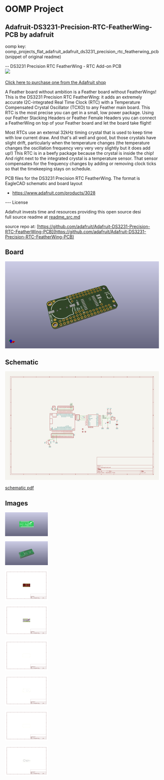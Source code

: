 # OOMP Project  
## Adafruit-DS3231-Precision-RTC-FeatherWing-PCB  by adafruit  
  
oomp key: oomp_projects_flat_adafruit_adafruit_ds3231_precision_rtc_featherwing_pcb  
(snippet of original readme)  
  
-- DS3231 Precision RTC FeatherWing - RTC Add-on PCB  
<a href="http://www.adafruit.com/products/3028"><img src="assets/image.jpg?raw=true" width="500px"><br/>  
Click here to purchase one from the Adafruit shop</a>  
  
A Feather board without ambition is a Feather board without FeatherWings! This is the DS3231 Precision RTC FeatherWing: it adds an extremely accurate I2C-integrated Real Time Clock (RTC) with a Temperature Compensated Crystal Oscillator (TCXO)  to any Feather main board. This RTC is the most precise you can get in a small, low power package. Using our Feather Stacking Headers or Feather Female Headers you can connect a FeatherWing on top of your Feather board and let the board take flight!  
  
Most RTCs use an external 32kHz timing crystal that is used to keep time with low current draw. And that's all well and good, but those crystals have slight drift, particularly when the temperature changes (the temperature changes the oscillation frequency very very very slightly but it does add up!) This RTC is in a beefy package because the crystal is inside the chip! And right next to the integrated crystal is a temperature sensor. That sensor compensates for the frequency changes by adding or removing clock ticks so that the timekeeping stays on schedule.  
  
PCB files for the DS3231 Precision RTC FeatherWing. The format is EagleCAD schematic and board layout  
- https://www.adafruit.com/products/3028  
  
--- License  
  
Adafruit invests time and resources providing this open source desi  
  full source readme at [readme_src.md](readme_src.md)  
  
source repo at: [https://github.com/adafruit/Adafruit-DS3231-Precision-RTC-FeatherWing-PCB](https://github.com/adafruit/Adafruit-DS3231-Precision-RTC-FeatherWing-PCB)  
## Board  
  
[![working_3d.png](working_3d_600.png)](working_3d.png)  
## Schematic  
  
[![working_schematic.png](working_schematic_600.png)](working_schematic.png)  
  
[schematic pdf](working_schematic.pdf)  
## Images  
  
[![working_3D_bottom.png](working_3D_bottom_140.png)](working_3D_bottom.png)  
  
[![working_3D_top.png](working_3D_top_140.png)](working_3D_top.png)  
  
[![working_assembly_page_01.png](working_assembly_page_01_140.png)](working_assembly_page_01.png)  
  
[![working_assembly_page_02.png](working_assembly_page_02_140.png)](working_assembly_page_02.png)  
  
[![working_assembly_page_03.png](working_assembly_page_03_140.png)](working_assembly_page_03.png)  
  
[![working_assembly_page_04.png](working_assembly_page_04_140.png)](working_assembly_page_04.png)  
  
[![working_assembly_page_05.png](working_assembly_page_05_140.png)](working_assembly_page_05.png)  
  
[![working_assembly_page_06.png](working_assembly_page_06_140.png)](working_assembly_page_06.png)  

